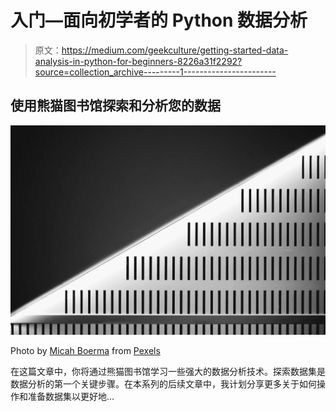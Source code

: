 # 入门—面向初学者的 Python 数据分析

> 原文：<https://medium.com/geekculture/getting-started-data-analysis-in-python-for-beginners-8226a31f2292?source=collection_archive---------1----------------------->

## 使用熊猫图书馆探索和分析您的数据

![](img/f1786faf0e1c36e38b77ea2b9492aebc.png)

Photo by [Micah Boerma](https://www.pexels.com/@micah-boerma-327482?utm_content=attributionCopyText&utm_medium=referral&utm_source=pexels) from [Pexels](https://www.pexels.com/photo/abstract-architecture-art-contemporary-1008743/?utm_content=attributionCopyText&utm_medium=referral&utm_source=pexels)

在这篇文章中，你将通过熊猫图书馆学习一些强大的数据分析技术。探索数据集是数据分析的第一个关键步骤。在本系列的后续文章中，我计划分享更多关于如何操作和准备数据集以更好地…